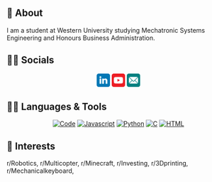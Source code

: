 ## :open_book: About  
I am a student at Western University studying Mechatronic Systems Engineering and Honours Business Administration.

## :man_scientist: Socials
<p align="center"><a href="https://www.linkedin.com/in/victor-zhang-9a1510146/"><img src="./img/linkedin.svg" width="30px"></a>
<a href="https://www.youtube.com/channel/UC0qFt4fHDVnYkEakdtTabBQ"><img src="./img/yt.svg" width="30px"></a>
<a href="mailto:vzhang24@uwo.ca"><img src="./img/email.svg" width="30px"></a>
</p>

## :man_technologist: Languages & Tools
<p align="center">
<a href="https://github.com/zhangvicto?tab=repositories"><img alt="Code" src="https://camo.githubusercontent.com/e19c005063e41bc120ae3459d1a041611e1ffd87b0fdc678db6cf7ba8af40fdf/68747470733a2f2f696d672e736869656c64732e696f2f62616467652f2d636f64652d3030303030303f7374796c653d666c61742d737175617265266c6f676f3d506c6578266c6f676f436f6c6f723d7768697465" data-canonical-src="https://img.shields.io/badge/-code-000000?style=flat-square&amp;logo=Plex&amp;logoColor=white" style="max-width:100%;"></a>
<a href="https://github.com/zhangvicto?tab=repositories&amp;language=javascript"><img alt="Javascript" src="https://camo.githubusercontent.com/248da69a5e0f8073e78b3b482fbe33be999fbf81d9dff4bb5e3f1311fe1636ec/68747470733a2f2f696d672e736869656c64732e696f2f62616467652f2d4a6176617363726970742d6631653035613f7374796c653d666c61742d737175617265266c6f676f3d4a617661736372697074266c6f676f436f6c6f723d7768697465" data-canonical-src="https://img.shields.io/badge/-Javascript-f1e05a?style=flat-square&amp;logo=Javascript&amp;logoColor=white" style="max-width:100%;"></a>
      <a href="https://github.com/zhangvicto?tab=repositories&amp;language=python"><img alt="Python" src="https://camo.githubusercontent.com/9333f04904b91b0aa091bd01973cd64ca89fa2e42cdf2f2e6d074b8dc774ef00/68747470733a2f2f696d672e736869656c64732e696f2f62616467652f2d507974686f6e2d3335373241353f7374796c653d666c61742d737175617265266c6f676f3d507974686f6e266c6f676f436f6c6f723d7768697465" data-canonical-src="https://img.shields.io/badge/-Python-3572A5?style=flat-square&amp;logo=Python&amp;logoColor=white" style="max-width:100%;"></a>
      <a href="https://github.com/zhangvicto?tab=repositories&amp;language=c%2B%2B"><img alt="C" src="https://camo.githubusercontent.com/84cd04221f0d704dd417eb72b4eed97d2d8d5f71c30c40a86ec72d86fd74c6f0/68747470733a2f2f696d672e736869656c64732e696f2f62616467652f2d432532422532422d6633346237643f7374796c653d666c61742d737175617265266c6f676f3d43253242253242266c6f676f436f6c6f723d7768697465" data-canonical-src="https://img.shields.io/badge/-C%2B%2B-f34b7d?style=flat-square&amp;logo=C%2B%2B&amp;logoColor=white" style="max-width:100%;"></a>
      <a href="https://github.com/zhangvicto?tab=repositories&amp;language=html"><img alt="HTML" src="https://camo.githubusercontent.com/a0abcbea14168c7aacd352b2c670cbf5185d589a3bbd438756cd22dc740aa706/68747470733a2f2f696d672e736869656c64732e696f2f62616467652f2d48544d4c2d4533344632363f7374796c653d666c61742d737175617265266c6f676f3d48544d4c35266c6f676f436f6c6f723d7768697465" data-canonical-src="https://img.shields.io/badge/-HTML-E34F26?style=flat-square&amp;logo=HTML5&amp;logoColor=white" style="max-width:100%;"></a>
</p>

## :juggling_person: Interests
r/Robotics, r/Multicopter, r/Minecraft, r/Investing, r/3Dprinting, r/Mechanicalkeyboard, 

